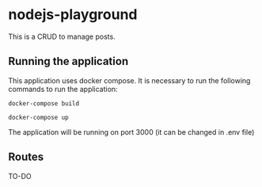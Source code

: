 # nodejs-playground
This is a CRUD to manage posts.

## Running the application 
This application uses docker compose. It is necessary to run the following commands to run the application:

`docker-compose build`

`docker-compose up`

The application will be running on port 3000 (it can be changed in .env file)

## Routes
TO-DO

